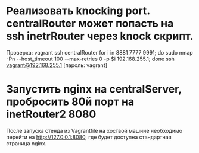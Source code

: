 # Реализовать knocking port. centralRouter может попасть на ssh inetrRouter через knock скрипт.

Проверка:
vagrant ssh centralRouter
for i in 8881 7777 9991; do sudo nmap -Pn --host_timeout 100 --max-retries 0 -p $i 192.168.255.1; done
ssh vagrant@192.168.255.1 [пароль: vagrant]

# Запустить nginx на centralServer, пробросить 80й порт на inetRouter2 8080

После запуска  стенда из Vagrantfile на хоствой машине необходимо перейти на http://127.0.0.1:8080, где будет доступна стандартная страница nginx.
